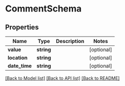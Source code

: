 # CommentSchema

## Properties
Name | Type | Description | Notes
------------ | ------------- | ------------- | -------------
**value** | **string** |  | [optional] 
**location** | **string** |  | [optional] 
**date_time** | **string** |  | [optional] 

[[Back to Model list]](../README.md#documentation-for-models) [[Back to API list]](../README.md#documentation-for-api-endpoints) [[Back to README]](../README.md)


